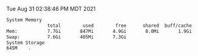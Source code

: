 Tue Aug 31 02:38:46 PM MDT 2021
```bash
System Memory
               total        used        free      shared  buff/cache   available
Mem:           7.7Gi       847Mi       4.9Gi       8.0Mi       1.9Gi       6.5Gi
Swap:          7.6Gi       405Mi       7.3Gi
System Storage
645M	.
```
